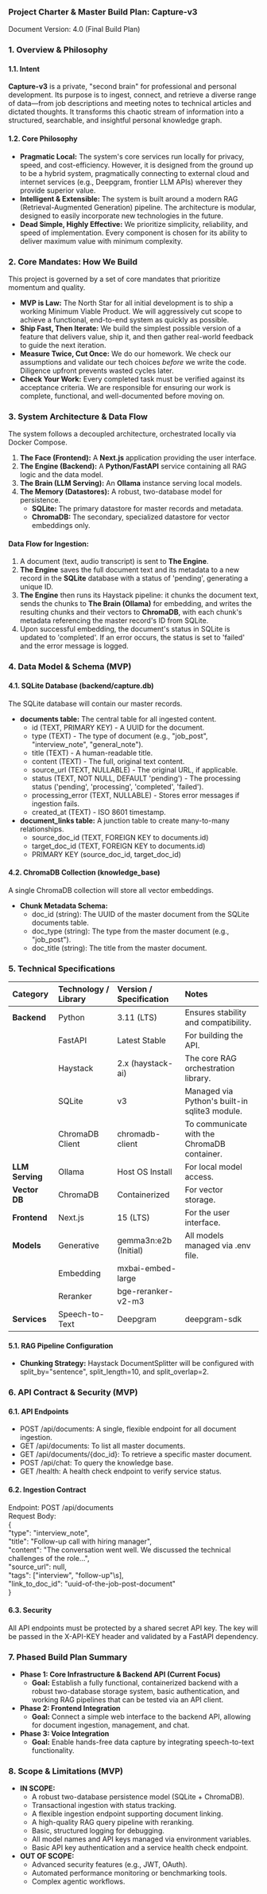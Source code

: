 ### **Project Charter & Master Build Plan: Capture-v3**

Document Version: 4.0 (Final Build Plan)

### **1\. Overview & Philosophy**

#### **1.1. Intent**

**Capture-v3** is a private, "second brain" for professional and personal development. Its purpose is to ingest, connect, and retrieve a diverse range of data—from job descriptions and meeting notes to technical articles and dictated thoughts. It transforms this chaotic stream of information into a structured, searchable, and insightful personal knowledge graph.

#### **1.2. Core Philosophy**

* **Pragmatic Local:** The system's core services run locally for privacy, speed, and cost-efficiency. However, it is designed from the ground up to be a hybrid system, pragmatically connecting to external cloud and internet services (e.g., Deepgram, frontier LLM APIs) wherever they provide superior value.  
* **Intelligent & Extensible:** The system is built around a modern RAG (Retrieval-Augmented Generation) pipeline. The architecture is modular, designed to easily incorporate new technologies in the future.  
* **Dead Simple, Highly Effective:** We prioritize simplicity, reliability, and speed of implementation. Every component is chosen for its ability to deliver maximum value with minimum complexity.

### **2\. Core Mandates: How We Build**

This project is governed by a set of core mandates that prioritize momentum and quality.

* **MVP is Law:** The North Star for all initial development is to ship a working Minimum Viable Product. We will aggressively cut scope to achieve a functional, end-to-end system as quickly as possible.  
* **Ship Fast, Then Iterate:** We build the simplest possible version of a feature that delivers value, ship it, and then gather real-world feedback to guide the next iteration.  
* **Measure Twice, Cut Once:** We do our homework. We check our assumptions and validate our tech choices *before* we write the code. Diligence upfront prevents wasted cycles later.  
* **Check Your Work:** Every completed task must be verified against its acceptance criteria. We are responsible for ensuring our work is complete, functional, and well-documented before moving on.

### **3\. System Architecture & Data Flow**

The system follows a decoupled architecture, orchestrated locally via Docker Compose.

1. **The Face (Frontend):** A **Next.js** application providing the user interface.  
2. **The Engine (Backend):** A **Python/FastAPI** service containing all RAG logic and the data model.  
3. **The Brain (LLM Serving):** An **Ollama** instance serving local models.  
4. **The Memory (Datastores):** A robust, two-database model for persistence.  
   * **SQLite:** The primary datastore for master records and metadata.  
   * **ChromaDB:** The secondary, specialized datastore for vector embeddings only.

#### **Data Flow for Ingestion:**

1. A document (text, audio transcript) is sent to **The Engine**.  
2. **The Engine** saves the full document text and its metadata to a new record in the **SQLite** database with a status of 'pending', generating a unique ID.  
3. **The Engine** then runs its Haystack pipeline: it chunks the document text, sends the chunks to **The Brain (Ollama)** for embedding, and writes the resulting chunks and their vectors to **ChromaDB**, with each chunk's metadata referencing the master record's ID from SQLite.  
4. Upon successful embedding, the document's status in SQLite is updated to 'completed'. If an error occurs, the status is set to 'failed' and the error message is logged.

### **4\. Data Model & Schema (MVP)**

#### **4.1. SQLite Database (backend/capture.db)**

The SQLite database will contain our master records.

* **documents table:** The central table for all ingested content.  
  * id (TEXT, PRIMARY KEY) \- A UUID for the document.  
  * type (TEXT) \- The type of document (e.g., "job\_post", "interview\_note", "general\_note").  
  * title (TEXT) \- A human-readable title.  
  * content (TEXT) \- The full, original text content.  
  * source\_url (TEXT, NULLABLE) \- The original URL, if applicable.  
  * status (TEXT, NOT NULL, DEFAULT 'pending') \- The processing status ('pending', 'processing', 'completed', 'failed').  
  * processing\_error (TEXT, NULLABLE) \- Stores error messages if ingestion fails.  
  * created\_at (TEXT) \- ISO 8601 timestamp.  
* **document\_links table:** A junction table to create many-to-many relationships.  
  * source\_doc\_id (TEXT, FOREIGN KEY to documents.id)  
  * target\_doc\_id (TEXT, FOREIGN KEY to documents.id)  
  * PRIMARY KEY (source\_doc\_id, target\_doc\_id)

#### **4.2. ChromaDB Collection (knowledge\_base)**

A single ChromaDB collection will store all vector embeddings.

* **Chunk Metadata Schema:**  
  * doc\_id (string): The UUID of the master document from the SQLite documents table.  
  * doc\_type (string): The type from the master document (e.g., "job\_post").  
  * doc\_title (string): The title from the master document.

### **5\. Technical Specifications**

| Category | Technology / Library | Version / Specification | Notes |
| :---- | :---- | :---- | :---- |
| **Backend** | Python | 3.11 (LTS) | Ensures stability and compatibility. |
|  | FastAPI | Latest Stable | For building the API. |
|  | Haystack | 2.x (haystack-ai) | The core RAG orchestration library. |
|  | SQLite | v3 | Managed via Python's built-in sqlite3 module. |
|  | ChromaDB Client | chromadb-client | To communicate with the ChromaDB container. |
| **LLM Serving** | Ollama | Host OS Install | For local model access. |
| **Vector DB** | ChromaDB | Containerized | For vector storage. |
| **Frontend** | Next.js | 15 (LTS) | For the user interface. |
| **Models** | Generative | gemma3n:e2b (Initial) | All models managed via .env file. |
|  | Embedding | mxbai-embed-large |  |
|  | Reranker | bge-reranker-v2-m3 |  |
| **Services** | Speech-to-Text | Deepgram | deepgram-sdk |

#### **5.1. RAG Pipeline Configuration**

* **Chunking Strategy:** Haystack DocumentSplitter will be configured with split\_by="sentence", split\_length=10, and split\_overlap=2.

### **6\. API Contract & Security (MVP)**

#### **6.1. API Endpoints**

* POST /api/documents: A single, flexible endpoint for all document ingestion.  
* GET /api/documents: To list all master documents.  
* GET /api/documents/{doc\_id}: To retrieve a specific master document.  
* POST /api/chat: To query the knowledge base.  
* GET /health: A health check endpoint to verify service status.

#### **6.2. Ingestion Contract**

Endpoint: POST /api/documents  
Request Body:  
{  
  "type": "interview\_note",  
  "title": "Follow-up call with hiring manager",  
  "content": "The conversation went well. We discussed the technical challenges of the role...",  
  "source\_url": null,  
  "tags": \["interview", "follow-up"\s],  
  "link\_to\_doc\_id": "uuid-of-the-job-post-document"  
}

#### **6.3. Security**

All API endpoints must be protected by a shared secret API key. The key will be passed in the X-API-KEY header and validated by a FastAPI dependency.

### **7\. Phased Build Plan Summary**

* **Phase 1: Core Infrastructure & Backend API (Current Focus)**  
  * **Goal:** Establish a fully functional, containerized backend with a robust two-database storage system, basic authentication, and working RAG pipelines that can be tested via an API client.  
* **Phase 2: Frontend Integration**  
  * **Goal:** Connect a simple web interface to the backend API, allowing for document ingestion, management, and chat.  
* **Phase 3: Voice Integration**  
  * **Goal:** Enable hands-free data capture by integrating speech-to-text functionality.

### **8\. Scope & Limitations (MVP)**

* **IN SCOPE:**  
  * A robust two-database persistence model (SQLite \+ ChromaDB).  
  * Transactional ingestion with status tracking.  
  * A flexible ingestion endpoint supporting document linking.  
  * A high-quality RAG query pipeline with reranking.  
  * Basic, structured logging for debugging.  
  * All model names and API keys managed via environment variables.  
  * Basic API key authentication and a service health check endpoint.  
* **OUT OF SCOPE:**  
  * Advanced security features (e.g., JWT, OAuth).  
  * Automated performance monitoring or benchmarking tools.  
  * Complex agentic workflows.